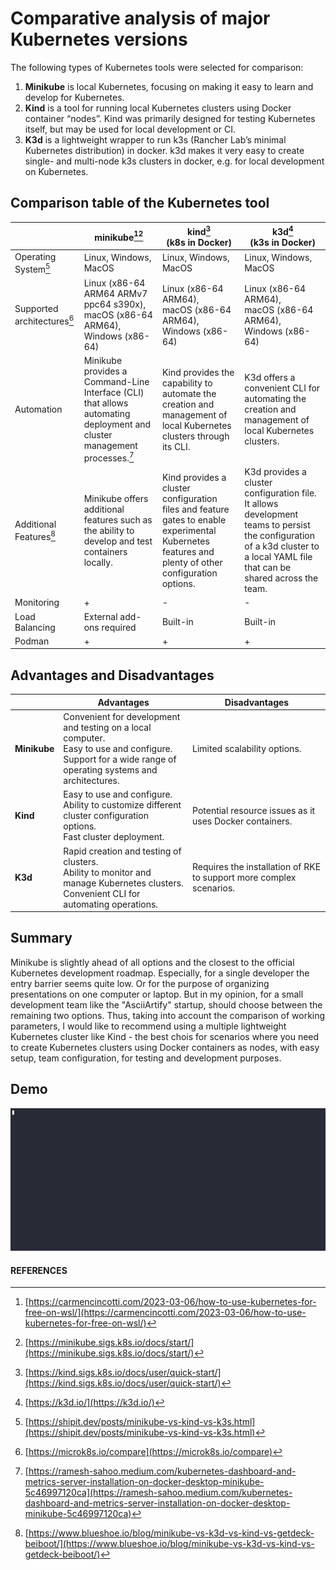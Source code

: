 # Comparative analysis of major Kubernetes versions

The following types of Kubernetes tools were selected for comparison:

1. **Minikube** is local Kubernetes, focusing on making it easy to learn and develop for Kubernetes.
2. **Kind** is a tool for running local Kubernetes clusters using Docker container “nodes”. 
Kind was primarily designed for testing Kubernetes itself, but may be used for local development or CI.
3. **K3d** is a lightweight wrapper to run k3s (Rancher Lab’s minimal Kubernetes distribution) in docker.
k3d makes it very easy to create single- and multi-node k3s clusters in docker, e.g. for local development on Kubernetes.

## Comparison table of the Kubernetes tool

|   |  minikube[^3][^4]  |  kind[^5]<br>(k8s in Docker)  |  k3d[^6]<br>(k3s in Docker)  |
|---|------------|--------|-------|
| Operating System[^1] | Linux, Windows, MacOS| Linux, Windows, MacOS |  Linux, Windows, MacOS  |
| Supported architectures[^2] | Linux (x86-64 ARM64 ARMv7 ppc64 s390x),<br>macOS (x86-64 ARM64),<br>Windows (x86-64) | Linux (x86-64 ARM64),<br>macOS (x86-64 ARM64),<br>Windows (x86-64) | Linux (x86-64 ARM64),<br>macOS (x86-64 ARM64),<br>Windows (x86-64) |
| Automation | Minikube provides a Command-Line Interface (CLI) that allows automating deployment and cluster management processes.[^7] | Kind provides the capability to automate the creation and management of local Kubernetes clusters through its CLI. | K3d offers a convenient CLI for automating the creation and management of local Kubernetes clusters. |
| Additional Features[^8] | Minikube offers additional features such as the ability to develop and test containers locally. | Kind provides a cluster configuration files and feature gates to enable experimental Kubernetes features and plenty of other configuration options. | K3d provides a cluster configuration file. It allows development teams to persist the configuration of a k3d cluster to a local YAML file that can be shared across the team. |
| Monitoring |	+	 |  -  |	-  |
| Load Balancing  |	External add-ons required |	Built-in |	Built-in |
| Podman	   |  +	 |  +	 |  +  |

## Advantages and Disadvantages

|        | Advantages  |  Disadvantages  |
|--------|-------------|-----------------|
| **Minikube** | Convenient for development and testing on a local computer.</br>Easy to use and configure.</br>Support for a wide range of operating systems and architectures. | Limited scalability options. |
| **Kind**     | Easy to use and configure.</br>Ability to customize different cluster configuration options.</br>Fast cluster deployment.  | Potential resource issues as it uses Docker containers. |
| **K3d**      | Rapid creation and testing of clusters.</br>Ability to monitor and manage Kubernetes clusters.</br>Convenient CLI for automating operations. | Requires the installation of RKE to support more complex scenarios.  |

## Summary

Minikube is slightly ahead of all options and the closest to the official Kubernetes development roadmap. Especially, for a single developer the entry barrier seems quite low. Or for the purpose of organizing presentations on one computer or laptop. 
But in my opinion, for a small development team like the "AsciiArtify" startup, should choose between the remaining two options. Thus, taking into account the comparison of working parameters, I would like to recommend using a multiple lightweight Kubernetes cluster like Kind - the best chois for scenarios where you need to create Kubernetes clusters using Docker containers as nodes, with easy setup, team configuration, for testing and development purposes. 

## Demo

![asciicast](img/demo.gif)

#### REFERENCES

[^1]: [https://shipit.dev/posts/minikube-vs-kind-vs-k3s.html](https://shipit.dev/posts/minikube-vs-kind-vs-k3s.html)
[^2]: [https://microk8s.io/compare](https://microk8s.io/compare)
[^3]: [https://carmencincotti.com/2023-03-06/how-to-use-kubernetes-for-free-on-wsl/](https://carmencincotti.com/2023-03-06/how-to-use-kubernetes-for-free-on-wsl/)
[^4]: [https://minikube.sigs.k8s.io/docs/start/](https://minikube.sigs.k8s.io/docs/start/)
[^5]: [https://kind.sigs.k8s.io/docs/user/quick-start/](https://kind.sigs.k8s.io/docs/user/quick-start/)
[^6]: [https://k3d.io/](https://k3d.io/)
[^7]: [https://ramesh-sahoo.medium.com/kubernetes-dashboard-and-metrics-server-installation-on-docker-desktop-minikube-5c46997120ca](https://ramesh-sahoo.medium.com/kubernetes-dashboard-and-metrics-server-installation-on-docker-desktop-minikube-5c46997120ca)
[^8]: [https://www.blueshoe.io/blog/minikube-vs-k3d-vs-kind-vs-getdeck-beiboot/](https://www.blueshoe.io/blog/minikube-vs-k3d-vs-kind-vs-getdeck-beiboot/)
